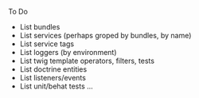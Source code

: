 To Do

* List bundles
* List services (perhaps groped by bundles, by name)
* List service tags
* List loggers (by environment)
* List twig template operators, filters, tests
* List doctrine entities
* List listeners/events
* List unit/behat tests
...
